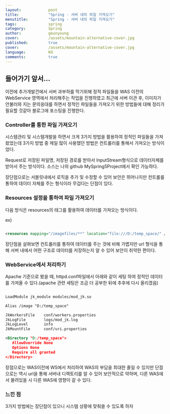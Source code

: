 ```yaml
---
layout:            post
title:             "Spring - 서버 내의 파일 가져오기"
menutitle:         "Spring - 서버 내의 파일 가져오기"
tags:              spring
category:          Spring
author:            geunyoung
cover:             /assets/mountain-alternative-cover.jpg
published:         true
cover:             /assets/mountain-alternative-cover.jpg
language:          KO
comments:          true
---
```


## 들어가기 앞서...

 이전에 추가개발건에서 서버 과부하를 막기위해 정적 파일들을 WAS 이전의 WebService 영역에서 처리해주는 작업을 진행하였고 최근에 서버 이관 후, 이미지가 안불러와 지는 문의응대를 하면서 정적인 파일들을 가져오기 위한 방법들에 대해 정리가 필요할 것같아 블로그에 포스팅을 진행한다. 

### Controller를 통한 파일 가져오기

 시스템관리 및 시스템개발을 하면서 크게 3가지 방법을 활용하여 정적인 파일들을 가져왔었는데 3가지 방법 중 제일 많이 사용했던 방법은 컨트롤러를 통해서 가져오는 방식이었다.

Request로 저장된 파일명, 저장된 경로를 받아서 InputStream형식으로 데이터자체를 받아서 주는 방식이다.
소스는 나의 github MySpring5Project에서 확인 가능하다.

장단점으로는 서블릿내에서 로직을 추가 및 수정할 수 있어 보안은 뛰어나지만 컨트롤를 통하여 데이터 자체를 주는 형식이라 무겁다는 단점이 있다.


### Resources 설정을 통하여 파일 가져오기

 다음 방식은 resources의 태그를 활용하여 데이터를 가져오는 방식이다.

ex)

 ```xml

<resources mapping="/imagefiles/**" location="file:///D:/temp_space/" />

```

장단점을 살펴보면 컨트롤러를 통하여 데이터를 주는 것에 비해 가볍지만 url 형식을 통해 서버 내에서 어떤 구조로 데이터를 저장하는지 알 수 있어 보안이 취약한 편이다. 

### WebService에서 처리하기 

 Apache 기준으로 봤을 때, httpd.conf파일에서 아래와 같이 세팅 하여 정적인 데이터를 가져올 수 있다.(apache 관련 세팅은 조금 더 공부한 뒤에 추후에 다시 올리겠음)
 
 ```xml

LoadModule jk_module modules/mod_jk.so

Alias /image "D:/temp_space"

JkWorkersFile    conf/workers.properties
JkLogFile        logs/mod_jk.log
JkLogLevel       info
JkMountFile      conf/uri.properties

<Directory "D:/temp_space">
    AllowOverride None
    Options None
	Require all granted
</Directory>

```

장점으로는 WAS이전에 WS에서 처리하여 WAS의 부담을 최대한 줄일 수 있지만 단점으로는 역시 url을 통해 서버내 디렉토리를 알 수 있어 보안적으로 약하며, 다른 WAS에서 물려있을 시 다른 WAS에 영향이 갈 수 있다.


### 느낀 점

3가지 방법에는 장단점이 있으니 시스템 상황에 맞춰쓸 수 있도록 하자

